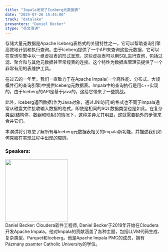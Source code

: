```yaml
---
title: "Impala发现了Iceberg元数据表"
date: "2024-07-26 15:45:00" 
track: "datalake"
presenters: "Daniel Becker"
stype: "英文演讲"
---
```

存储大量元数据是Apache Iceberg表格式的关键特性之一，它可以帮助查询引擎高效地计划和执行查询。由于Iceberg提供了一个API来查询这些元数据，它可以在查询引擎中以一组虚拟表的形式呈现，这些虚拟表可以用SQL进行查询，包括过滤、聚合和与其他元数据甚至常规表的连接。这个特性为数据库管理员提供了一个非常有用的表维护工具。

在过去的一年里，我们一直致力于在Apache Impala(一个高性能、分布式、大规模并行的查询引擎)中提供Iceberg元数据表。Impala中的查询执行是用c++实现的，由于Iceberg的API是基于java的，这给它带来了一些挑战。

此外，Iceberg返回数据(作为Java对象，通过JNI访问)的格式也不同于Impala通常从磁盘文件接收输入数据的格式，即使是相同的SQL数据类型也是如此。在复杂类型(结构体、数组和映射)的情况下，这种差异尤其明显，这就需要额外的步骤来合并它们。

本演讲将引导您了解所有与Iceberg元数据表相关的Impala新功能，并描述我们如何克服在实现过程中出现的障碍。
 ### Speakers: 
 <img src="https://sessionize.com/image/24b2-400o400o1-L1sybGq4B29dVEAX76VS4t.jpg" width="200" /><br>Daniel Becker: Cloudera软件工程师, Daniel Becker于2019年开始在Cloudera开发Apache Impala。他对Impala的贡献涵盖了各种主题，包括LLVM代码生成、复杂类型、Parquet和Iceberg。他是Apache Impala PMC的成员，拥有Pázmány psamter Catholic University的学位。
 <br><br>